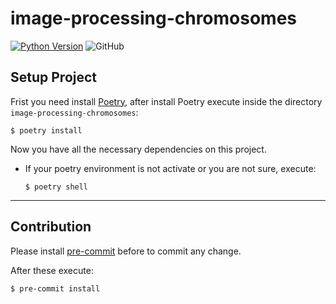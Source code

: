 # image-processing-chromosomes
[![Python Version](https://img.shields.io/badge/python-3.7.3-green.svg)](https://img.shields.io/badge/python-3.7.3-green.svg)
![GitHub](https://img.shields.io/github/license/naanadr/image-processing-chromosomes)



## Setup Project

Frist you need install [Poetry](https://poetry.eustace.io/docs/), after install Poetry execute inside the directory `image-processing-chromosomes`:
  
  `$ poetry install`

Now you have all the necessary dependencies on this project.

- If your poetry environment is not activate or you are not sure, execute:

  `$ poetry shell`

--- 

## Contribution

Please install [pre-commit](https://pre-commit.com/) before to commit any change.

After these execute:

  `$ pre-commit install`

